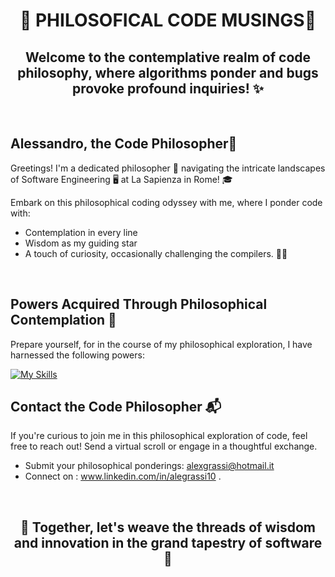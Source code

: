 <div align="center">

# 🤔 PHILOSOFICAL CODE MUSINGS🤔

## Welcome to the contemplative realm of code philosophy, where algorithms ponder and bugs provoke profound inquiries! ✨

</div>

<br>

<div align="left">

## Alessandro, the Code Philosopher👋

Greetings! I'm a dedicated philosopher 📜 navigating the intricate landscapes of Software Engineering 🖥️  at La Sapienza in Rome! 🎓

Embark on this philosophical coding odyssey with me, where I ponder code with:

- Contemplation in every line
- Wisdom as my guiding star
- A touch of curiosity, occasionally challenging the compilers. 🤖😄

</div>

<br>
<div align="left">


<div align="left">

## Powers Acquired Through Philosophical Contemplation 🌌

Prepare yourself, for in the course of my philosophical exploration, I have harnessed the following powers: <br>

[![My Skills](https://skillicons.dev/icons?i=py,c,js,java,html,css,react)](https://skillicons.dev)

</div>

  
## Contact the Code Philosopher 📬 

If you're curious to join me in this philosophical exploration of code, feel free to reach out! Send a virtual scroll or engage in a thoughtful exchange.

   - Submit your philosophical ponderings: [alexgrassi@hotmail.it](alexgrassi@hotmail.it)
   - Connect on : www.linkedin.com/in/alegrassi10 .
</div>

<br> 
<div align="center">
  
## 💭 Together, let's weave the threads of wisdom and innovation in the grand tapestry of software💭<br>
</div>


